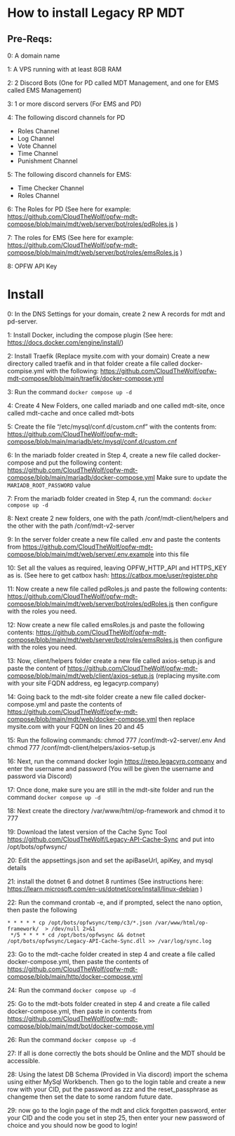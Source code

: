 # How to install Legacy RP MDT

## Pre-Reqs: 
0: A domain name

1: A VPS running with at least 8GB RAM

2: 2 Discord Bots (One for PD called MDT Management, and one for EMS called EMS Management) 

3: 1 or more discord servers (For EMS and PD)

4: The following discord channels for PD
-	Roles Channel
-	Log Channel
-	Vote Channel
-	Time Channel 
-	Punishment Channel 

5: The following discord channels for EMS:
-	Time Checker Channel
-	Roles Channel

6: The Roles for PD (See here for example: https://github.com/CloudTheWolf/opfw-mdt-compose/blob/main/mdt/web/server/bot/roles/pdRoles.js )

7: The roles for EMS (See here for example: https://github.com/CloudTheWolf/opfw-mdt-compose/blob/main/mdt/web/server/bot/roles/emsRoles.js )

8: OPFW API Key


# Install 

0: In the DNS Settings for your domain, create 2 new A records for mdt and pd-server.

1: Install Docker, including the compose plugin (See here: https://docs.docker.com/engine/install/) 

2: Install Traefik (Replace mysite.com with your domain)
   Create a new directory called traefik and in that folder create a file called docker-compise.yml with the following: https://github.com/CloudTheWolf/opfw-mdt-compose/blob/main/traefik/docker-compose.yml  

3: Run the command `docker compose up -d`

4: Create 4 New Folders, one called mariadb and one called mdt-site, once called mdt-cache and once called mdt-bots

5: Create the file “/etc/mysql/conf.d/custom.cnf” with the contents from: https://github.com/CloudTheWolf/opfw-mdt-compose/blob/main/mariadb/etc/mysql/conf.d/custom.cnf 

6: In the mariadb folder created in Step 4, create a new file called docker-compose and put the following content: https://github.com/CloudTheWolf/opfw-mdt-compose/blob/main/mariadb/docker-compose.yml
   Make sure to update the `MARIADB_ROOT_PASSWORD` value

7: From the mariadb folder created in Step 4, run the command: `docker compose up -d`

8: Next create 2 new folders, one with the path /conf/mdt-client/helpers and the other with the path /conf/mdt-v2-server

9: In the server folder create a new file called .env and paste the contents from https://github.com/CloudTheWolf/opfw-mdt-compose/blob/main/mdt/web/server/.env.example into this file

10: Set all the values as required, leaving OPFW_HTTP_API and HTTPS_KEY as is. (See here to get catbox hash: https://catbox.moe/user/register.php 

11: Now create a new file called pdRoles.js and paste the following contents: https://github.com/CloudTheWolf/opfw-mdt-compose/blob/main/mdt/web/server/bot/roles/pdRoles.js then configure with the roles you need. 

12: Now create a new file called emsRoles.js and paste the following contents: https://github.com/CloudTheWolf/opfw-mdt-compose/blob/main/mdt/web/server/bot/roles/emsRoles.js   then configure with the roles you need.

13: Now, client/helpers folder create a new file called axios-setup.js and paste the content of https://github.com/CloudTheWolf/opfw-mdt-compose/blob/main/mdt/web/client/axios-setup.js (replacing mysite.com with your site FQDN address, eg legacyrp.company) 

14: Going back to the mdt-site folder create a new file called docker-compose.yml and paste the contents of https://github.com/CloudTheWolf/opfw-mdt-compose/blob/main/mdt/web/docker-compose.yml then replace mysite.com with your FQDN on lines 20 and 45

15: Run the following commands:
 chmod 777 /conf/mdt-v2-server/.env 
And
chmod 777 /conf/mdt-client/helpers/axios-setup.js

16: Next, run the command docker login https://repo.legacyrp.company and enter the username and password (You will be given the username and password via Discord) 

17: Once done, make sure you are still in the mdt-site folder and run the command `docker compose up -d`

18: Next create the directory /var/www/html/op-framework and chmod it to 777

19: Download the latest version of the Cache Sync Tool https://github.com/CloudTheWolf/Legacy-API-Cache-Sync and put into /opt/bots/opfwsync/

20: Edit the appsettings.json and set the apiBaseUrl, apiKey, and mysql details

21: install the dotnet 6 and dotnet 8 runtimes (See instructions here: https://learn.microsoft.com/en-us/dotnet/core/install/linux-debian )

22: Run the command crontab -e, and if prompted, select the nano option, then paste the following
```
* * * * * cp /opt/bots/opfwsync/temp/c3/*.json /var/www/html/op-framework/  > /dev/null 2>&1 
 */5 * * * * cd /opt/bots/opfwsync && dotnet /opt/bots/opfwsync/Legacy-API-Cache-Sync.dll >> /var/log/sync.log
```
23: Go to the mdt-cache folder created in step 4 and create a file called docker-compose.yml, then paste the contents of https://github.com/CloudTheWolf/opfw-mdt-compose/blob/main/http/docker-compose.yml 

24: Run the command `docker compose up -d`

25: Go to the mdt-bots folder created in step 4 and create a file called docker-compose.yml, then paste in contents from https://github.com/CloudTheWolf/opfw-mdt-compose/blob/main/mdt/bot/docker-compose.yml 

26: Run the command `docker compose up -d`

27: If all is done correctly the bots should be Online and the MDT should be accessible.

28: Using the latest DB Schema (Provided in Via discord) import the schema using either MySql Workbench. Then go to the login table and create a new row with your CID, put the password as zzz and the reset_passphrase as changeme then set the date to some random future date. 

29: now go to the login page of the mdt and click forgotten password, enter your CID and the code you set in step 25, then enter your new password of choice and you should now be good to login!
